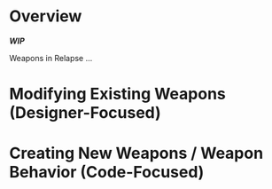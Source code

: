 # Overview

***WIP***

Weapons in Relapse …

# Modifying Existing Weapons (Designer-Focused)

# Creating New Weapons / Weapon Behavior (Code-Focused)
